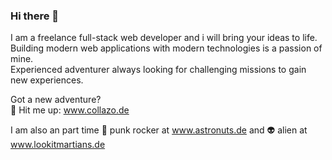 ### Hi there 👋

I am a freelance full-stack web developer and i will bring your ideas to life.  
Building modern web applications with modern technologies is a passion of mine.  
Experienced adventurer always looking for challenging missions to gain new experiences.

Got a new adventure?  
:love_letter: Hit me up: www.collazo.de

I am also an part time :guitar: punk rocker at www.astronuts.de and :alien: alien at www.lookitmartians.de



<!--
**ColiZei/ColiZei** is a ✨ _special_ ✨ repository because its `README.md` (this file) appears on your GitHub profile.

Here are some ideas to get you started:

- 🔭 I’m currently working on ...
- 🌱 I’m currently learning ...
- 👯 I’m looking to collaborate on ...
- 🤔 I’m looking for help with ...
- 💬 Ask me about ...
- 📫 How to reach me: ...
- 😄 Pronouns: ...
- ⚡ Fun fact: ...
-->
